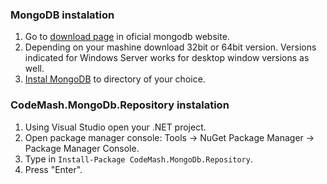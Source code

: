 ### MongoDB instalation ###
1. Go to [download page](https://www.mongodb.com/download-center?jmp=docs&_ga=1.228486365.1722898912.1470038984#community) in oficial mongodb website.
2. Depending on your mashine download 32bit or 64bit version.
Versions indicated for Windows Server works for desktop window versions as well.
3. [Instal MongoDB](https://docs.mongodb.com/manual/installation/) to directory of your choice.

### CodeMash.MongoDb.Repository instalation ###
1. Using Visual Studio open your .NET project.  
2. Open package manager console: Tools -> NuGet Package Manager -> Package Manager Console.  
3. Type in `Install-Package CodeMash.MongoDb.Repository`.  
4. Press "Enter".  